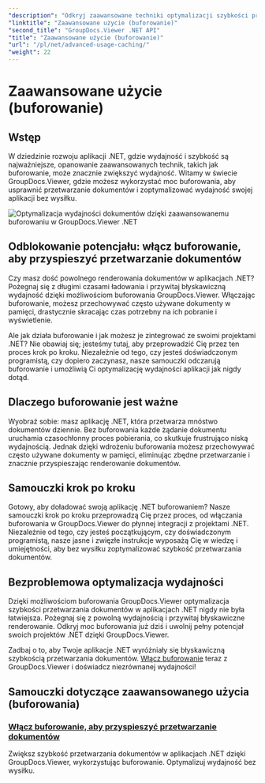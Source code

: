 ```yaml
---
"description": "Odkryj zaawansowane techniki optymalizacji szybkości przetwarzania dokumentów w aplikacjach .NET z GroupDocs.Viewer. Dowiedz się, jak włączyć buforowanie, aby zwiększyć wydajność już teraz!"
"linktitle": "Zaawansowane użycie (buforowanie)"
"second_title": "GroupDocs.Viewer .NET API"
"title": "Zaawansowane użycie (buforowanie)"
"url": "/pl/net/advanced-usage-caching/"
"weight": 22
---
```


# Zaawansowane użycie (buforowanie)


## Wstęp

W dziedzinie rozwoju aplikacji .NET, gdzie wydajność i szybkość są najważniejsze, opanowanie zaawansowanych technik, takich jak buforowanie, może znacznie zwiększyć wydajność. Witamy w świecie GroupDocs.Viewer, gdzie możesz wykorzystać moc buforowania, aby usprawnić przetwarzanie dokumentów i zoptymalizować wydajność swojej aplikacji bez wysiłku.

![Optymalizacja wydajności dokumentów dzięki zaawansowanemu buforowaniu w GroupDocs.Viewer .NET](/viewer/advanced-usage/image.png)
## Odblokowanie potencjału: włącz buforowanie, aby przyspieszyć przetwarzanie dokumentów

Czy masz dość powolnego renderowania dokumentów w aplikacjach .NET? Pożegnaj się z długimi czasami ładowania i przywitaj błyskawiczną wydajność dzięki możliwościom buforowania GroupDocs.Viewer. Włączając buforowanie, możesz przechowywać często używane dokumenty w pamięci, drastycznie skracając czas potrzebny na ich pobranie i wyświetlenie.

Ale jak działa buforowanie i jak możesz je zintegrować ze swoimi projektami .NET? Nie obawiaj się; jesteśmy tutaj, aby przeprowadzić Cię przez ten proces krok po kroku. Niezależnie od tego, czy jesteś doświadczonym programistą, czy dopiero zaczynasz, nasze samouczki odczarują buforowanie i umożliwią Ci optymalizację wydajności aplikacji jak nigdy dotąd.

## Dlaczego buforowanie jest ważne

Wyobraź sobie: masz aplikację .NET, która przetwarza mnóstwo dokumentów dziennie. Bez buforowania każde żądanie dokumentu uruchamia czasochłonny proces pobierania, co skutkuje frustrująco niską wydajnością. Jednak dzięki wdrożeniu buforowania możesz przechowywać często używane dokumenty w pamięci, eliminując zbędne przetwarzanie i znacznie przyspieszając renderowanie dokumentów.

## Samouczki krok po kroku

Gotowy, aby doładować swoją aplikację .NET buforowaniem? Nasze samouczki krok po kroku przeprowadzą Cię przez proces, od włączania buforowania w GroupDocs.Viewer do płynnej integracji z projektami .NET. Niezależnie od tego, czy jesteś początkującym, czy doświadczonym programistą, nasze jasne i zwięzłe instrukcje wyposażą Cię w wiedzę i umiejętności, aby bez wysiłku zoptymalizować szybkość przetwarzania dokumentów.

## Bezproblemowa optymalizacja wydajności

Dzięki możliwościom buforowania GroupDocs.Viewer optymalizacja szybkości przetwarzania dokumentów w aplikacjach .NET nigdy nie była łatwiejsza. Pożegnaj się z powolną wydajnością i przywitaj błyskawiczne renderowanie. Odkryj moc buforowania już dziś i uwolnij pełny potencjał swoich projektów .NET dzięki GroupDocs.Viewer.

Zadbaj o to, aby Twoje aplikacje .NET wyróżniały się błyskawiczną szybkością przetwarzania dokumentów. [Włącz buforowanie](./enable-caching/) teraz z GroupDocs.Viewer i doświadcz niezrównanej wydajności!

## Samouczki dotyczące zaawansowanego użycia (buforowania)
### [Włącz buforowanie, aby przyspieszyć przetwarzanie dokumentów](./enable-caching/)
Zwiększ szybkość przetwarzania dokumentów w aplikacjach .NET dzięki GroupDocs.Viewer, wykorzystując buforowanie. Optymalizuj wydajność bez wysiłku.